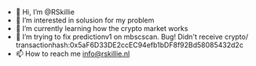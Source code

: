 - 👋 Hi, I’m @RSkillie
- 👀 I’m interested in solusion for my problem
- 🌱 I’m currently learning how the crypto market works
- 💞️ I’m trying to fix predictionv1 on mbscscan. Bug! Didn't receive crypto/ transactionhash:0x5aF6D33DE2ccEC94efb1bDF8f92Bd58085432d2c
- 📫 How to reach me info@rskillie.nl

<!---
RSkillie/RSkillie is a ✨ special ✨ repository because its `README.md` (this file) appears on your GitHub profile.
You can click the Preview link to take a look at your changes.
--->
